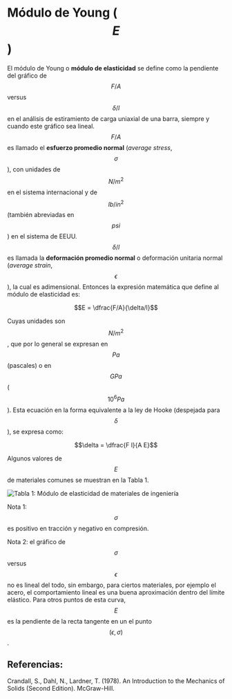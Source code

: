 # Módulo de Young ($$E$$)

El módulo de Young o **módulo de elasticidad** se define como la pendiente del gráfico de $$F/A$$ versus $$\delta/l$$ en el análisis de
estiramiento de carga uniaxial de una barra, siempre y cuando este gráfico sea lineal. $$F/A$$ es llamado el **esfuerzo promedio normal**
(*average stress*, $$\sigma$$), con unidades de $$N/m^2$$ en el sistema internacional y de $$lb/in^2$$ (también abreviadas en $$psi$$) en
el sistema de EEUU. $$\delta/l$$ es llamada la **deformación promedio normal** o deformación unitaria normal (*average strain*, 
$$\epsilon$$), la cual es adimensional. Entonces la expresión matemática que define al módulo de elasticidad es:

$$E = \dfrac{F/A}{\delta/l}$$

Cuyas unidades son $$N/m^2$$, que por lo general se expresan en $$Pa$$(pascales) o en $$GPa$$ ($$10^6 Pa$$). Esta ecuación en la forma
equivalente a la ley de Hooke (despejada para $$\delta$$), se expresa como:

$$\delta = \dfrac{F l}{A E}$$

Algunos valores de $$E$$ de materiales comunes se muestran en la Tabla 1.

![Tabla 1: Módulo de elasticidad de materiales de ingeniería](https://ingemecanica.com/tutoriales/objetos/tablas/materiales/mat1.jpg)

Nota 1: $$\sigma$$ es positivo en tracción y negativo en compresión.

Nota 2: el gráfico de $$\sigma$$ versus $$\epsilon$$ no es lineal del todo, sin embargo, para ciertos materiales, por ejemplo el acero, 
el comportamiento lineal es una buena aproximación dentro del límite elástico. Para otros puntos de esta curva, $$E$$ es la pendiente de 
la recta tangente en un el punto $$(\epsilon, \sigma)$$.

## Referencias:
Crandall, S., Dahl, N., Lardner, T. (1978). An Introduction to the Mechanics of Solids (Second Edition). McGraw-Hill.
